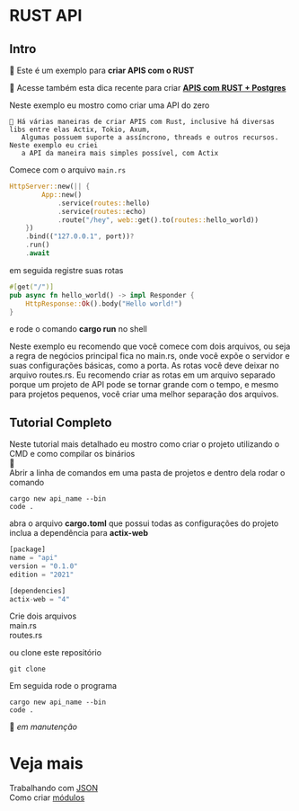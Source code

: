 # RUST API

## Intro

🐤 Este é um exemplo para **criar APIS com o RUST**

🐘 Acesse também esta dica recente para criar [**APIS com RUST + Postgres**](https://github.com/ricardodarocha/sqlxpg)

Neste exemplo eu mostro como criar uma API do zero
``` 
💬 Há várias maneiras de criar APIS com Rust, inclusive há diversas libs entre elas Actix, Tokio, Axum,  
   Algumas possuem suporte a assíncrono, threads e outros recursos. Neste exemplo eu criei   
   a API da maneira mais simples possível, com Actix
```

Comece com o arquivo `main.rs`

```Rust
HttpServer::new(|| {
        App::new()
            .service(routes::hello)
            .service(routes::echo)
            .route("/hey", web::get().to(routes::hello_world))
    })
    .bind(("127.0.0.1", port))?
    .run()
    .await
```

em seguida registre suas rotas 

```Rust
#[get("/")]
pub async fn hello_world() -> impl Responder {
    HttpResponse::Ok().body("Hello world!")
}
```

e rode o comando **cargo run** no shell

Neste exemplo eu recomendo que você comece com dois arquivos, ou seja
a regra de negócios principal fica no main.rs, onde você expõe o servidor e suas configurações básicas, como a porta.
As rotas você deve deixar no arquivo routes.rs.
Eu recomendo criar as rotas em um arquivo separado porque um projeto de API pode se tornar grande com o tempo, e mesmo para projetos pequenos, você criar uma melhor separação dos arquivos.

## Tutorial Completo

Neste tutorial mais detalhado eu mostro como criar o projeto utilizando o CMD e como compilar os binários  
🦀  
Abrir a linha de comandos em uma pasta de projetos e dentro dela rodar o comando

```shell
cargo new api_name --bin
code .
```

abra o arquivo **cargo.toml** que possui todas as configurações do projeto  
inclua a dependência para **actix-web**

```Rust
[package]
name = "api"
version = "0.1.0"
edition = "2021" 

[dependencies]
actix-web = "4"
```
Crie dois arquivos  
main.rs  
routes.rs  

ou clone este repositório

```
git clone 
```

Em seguida rode o programa

```shell
cargo new api_name --bin
code .
```

🚧 _em manutenção_

# Veja mais

Trabalhando com [JSON](https://github.com/ricardodarocha/Rust#lendo-json)  
Como criar [módulos](https://github.com/ricardodarocha/Rust/edit/main/README.md#Modules)  
